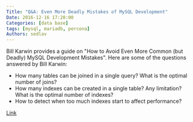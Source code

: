 ```yaml
---
Title: "Q&A: Even More Deadly Mistakes of MySQL Development"
Date: 2016-12-16 17:20:00
Categories: [data base]
tags: [mysql, mariadb, percona]
Authors: sedlav
---
```


Bill Karwin provides a guide on "How to Avoid Even More Common (but Deadly) MySQL Development Mistakes". Here are some of the questions answered by Bill Karwin:

* How many tables can be joined in a single query? What is the optimal number of joins?
* How many indexes can be created in a single table? Any limitation? What is the optimal number of indexes?
* How to detect when too much indexes start to affect performance?

[Link](http://www.mysqlperformanceblog.com/2014/07/17/qa-even-more-deadly-mistakes-of-mysql-development/)
